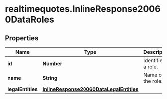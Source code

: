 # realtimequotes.InlineResponse20060DataRoles

## Properties

Name | Type | Description | Notes
------------ | ------------- | ------------- | -------------
**id** | **Number** | Identifier of a role. | [optional] 
**name** | **String** | Name of the role. | [optional] 
**legalEntities** | [**InlineResponse20060DataLegalEntities**](InlineResponse20060DataLegalEntities.md) |  | [optional] 


